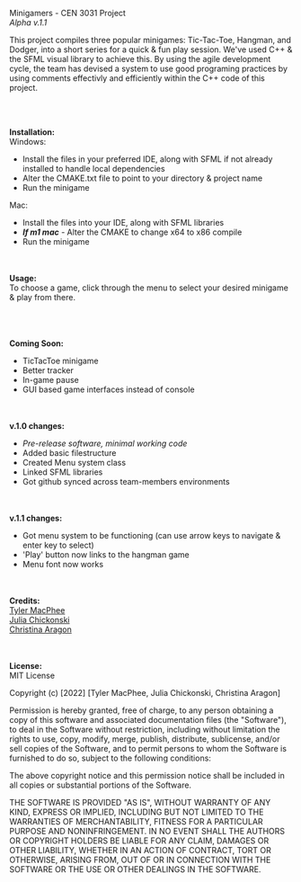 Minigamers - CEN 3031 Project  
_Alpha v.1.1_

This project compiles three popular minigames: Tic-Tac-Toe, Hangman, and Dodger, into a short series for a quick & fun play session. We've used C++ & the SFML visual library to achieve this. By using the agile development cycle, the team has devised a system to use good programing practices by using comments effectivly and efficiently within the C++ code of this project.

<br/><br/>

**Installation:**  
Windows:  
- Install the files in your preferred IDE, along with SFML if not already installed to handle local dependencies
- Alter the CMAKE.txt file to point to your directory & project name
- Run the minigame  

Mac:
- Install the files into your IDE, along with SFML libraries
- ***If m1 mac** -* Alter the CMAKE to change x64 to x86 compile  
- Run the minigame

<br/><br/>
**Usage:**  
To choose a game, click through the menu to select your desired minigame & play from there.
<br/><br/>

<br/><br/>
**Coming Soon:**  
- TicTacToe minigame
- Better tracker
- In-game pause
- GUI based game interfaces instead of console

<br/><br/>
**v.1.0 changes:**
- _Pre-release software, minimal working code_
- Added basic filestructure
- Created Menu system class
- Linked SFML libraries
- Got github synced across team-members environments

<br/><br/>
**v.1.1 changes:**
- Got menu system to be functioning (can use arrow keys to navigate & enter key to select)
- 'Play' button now links to the hangman game
- Menu font now works

<br/><br/>
**Credits:**  
[Tyler MacPhee](https://github.com/tjmacphee)  
[Julia Chickonski](https://github.com/juliachickonski)  
[Christina Aragon](https://github.com/csaragon1941)

<br/><br/>
**License:**  
MIT License

Copyright (c) [2022] [Tyler MacPhee, Julia Chickonski, Christina Aragon]

Permission is hereby granted, free of charge, to any person obtaining a copy
of this software and associated documentation files (the "Software"), to deal
in the Software without restriction, including without limitation the rights
to use, copy, modify, merge, publish, distribute, sublicense, and/or sell
copies of the Software, and to permit persons to whom the Software is
furnished to do so, subject to the following conditions:

The above copyright notice and this permission notice shall be included in all
copies or substantial portions of the Software.

THE SOFTWARE IS PROVIDED "AS IS", WITHOUT WARRANTY OF ANY KIND, EXPRESS OR
IMPLIED, INCLUDING BUT NOT LIMITED TO THE WARRANTIES OF MERCHANTABILITY,
FITNESS FOR A PARTICULAR PURPOSE AND NONINFRINGEMENT. IN NO EVENT SHALL THE
AUTHORS OR COPYRIGHT HOLDERS BE LIABLE FOR ANY CLAIM, DAMAGES OR OTHER
LIABILITY, WHETHER IN AN ACTION OF CONTRACT, TORT OR OTHERWISE, ARISING FROM,
OUT OF OR IN CONNECTION WITH THE SOFTWARE OR THE USE OR OTHER DEALINGS IN THE
SOFTWARE.
